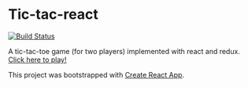 # Tic-tac-react

[![Build Status](https://travis-ci.org/belfz/tic-tac-react.svg?branch=master)](https://travis-ci.org/belfz/tic-tac-react)

A tic-tac-toe game (for two players) implemented with react and redux.
[Click here to play!](https://belfz.github.io/tic-tac-react/)

This project was bootstrapped with [Create React App](https://github.com/facebookincubator/create-react-app).
